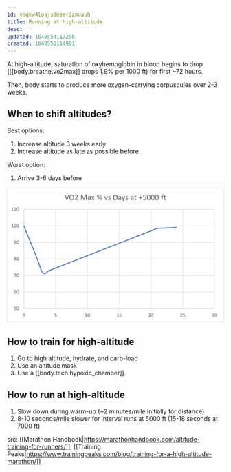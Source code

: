 ```yaml
---
id: vmqkw4loajs8mser2zmuauh
title: Running at high-altitude
desc: ''
updated: 1649554117256
created: 1649550114901
---
```


At high-altitude, saturation of oxyhemoglobin in blood begins to drop ([[body.breathe.vo2max]] drops 1.9% per 1000 ft) for first ~72 hours. 

Then, body starts to produce more oxygen-carrying corpuscules over 2-3 weeks. 

## When to shift altitudes?
Best options:
1. Increase altitude 3 weeks early
2. Increase altitude as late as possible before 

Worst option:
1. Arrive 3-6 days before

![](assets/images/vo2_vs_days.png)

## How to train for high-altitude

1. Go to high altitude, hydrate, and carb-load
2. Use an altitude mask
3. Use a [[body.tech.hypoxic_chamber]]

## How to run at high-altitude
1. Slow down during warm-up (~2 minutes/mile initially for distance)
2. 8-10 seconds/mile slower for interval runs at 5000 ft (15-18 seconds at 7000 ft)

src: [[Marathon Handbook|https://marathonhandbook.com/altitude-training-for-runners/]], [[Training Peaks|https://www.trainingpeaks.com/blog/training-for-a-high-altitude-marathon/]] 



